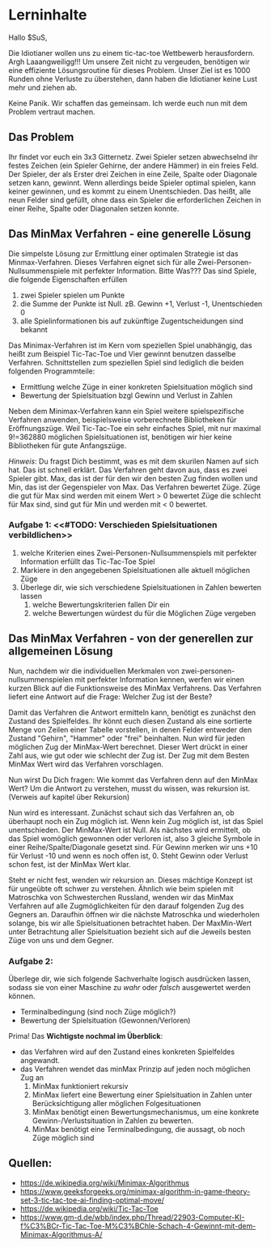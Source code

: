 # Lerninhalte

Hallo $SuS,

Die Idiotianer wollen uns zu einem tic-tac-toe Wettbewerb herausfordern. Argh Laaangweiligg!!! Um unsere Zeit nicht zu vergeuden, benötigen wir eine effiziente Lösungsroutine für dieses Problem. Unser Ziel ist es 1000 Runden ohne Verluste zu überstehen, dann haben die Idiotianer keine Lust mehr und ziehen ab.

Keine Panik. Wir schaffen das gemeinsam. Ich werde euch nun mit dem Problem vertraut machen.

## Das Problem

Ihr findet vor euch ein 3x3 Gitternetz. Zwei Spieler setzen abwechselnd ihr festes Zeichen (ein Spieler Gehirne, der andere Hämmer) in ein freies Feld. Der Spieler, der als Erster drei Zeichen in eine Zeile, Spalte oder Diagonale setzen kann, gewinnt. Wenn allerdings beide Spieler optimal spielen, kann keiner gewinnen, und es kommt zu einem Unentschieden. Das heißt, alle neun Felder sind gefüllt, ohne dass ein Spieler die erforderlichen Zeichen in einer Reihe, Spalte oder Diagonalen setzen konnte.

## Das MinMax Verfahren - eine generelle Lösung

Die simpelste Lösung zur Ermittlung einer optimalen Strategie ist das Minmax-Verfahren. Dieses Verfahren eignet sich für alle Zwei-Personen-Nullsummenspiele mit perfekter Information. Bitte Was??? Das sind Spiele, die folgende Eigenschaften erfüllen

1. zwei Spieler spielen um Punkte
2. die Summe der Punkte ist Null. zB. Gewinn +1, Verlust -1, Unentschieden 0
3. alle Spielinformationen bis auf zukünftige Zugentscheidungen sind bekannt

Das Minimax-Verfahren ist im Kern vom speziellen Spiel unabhängig, das heißt zum Beispiel Tic-Tac-Toe und Vier gewinnt benutzen dasselbe Verfahren. Schnittstellen zum speziellen Spiel sind lediglich die beiden folgenden Programmteile:

* Ermittlung welche Züge in einer konkreten Spielsituation möglich sind
* Bewertung der Spielsituation bzgl Gewinn und Verlust in Zahlen

Neben dem Minimax-Verfahren kann ein Spiel weitere spielspezifische Verfahren anwenden, beispielsweise vorberechnete Bibliotheken für Eröffnungszüge. Weil Tic-Tac-Toe ein sehr einfaches Spiel, mit nur maximal 9!=362880 möglichen Spielsituationen ist, benötigen wir hier keine Bibliotheken für gute Anfangszüge.

*Hinweis*: Du fragst Dich bestimmt, was es mit dem skurilen Namen auf sich hat. Das ist schnell erklärt. Das Verfahren geht davon aus, dass es zwei Spieler gibt. Max, das ist der für den wir den besten Zug finden wollen und Min, das ist der Gegenspieler von Max. Das Verfahren bewertet Züge. Züge die gut für Max sind werden mit einem Wert > 0 bewertet Züge die schlecht für Max sind, sind gut für Min und werden mit < 0 bewertet.

### Aufgabe 1: <<#TODO: Verschieden Spielsituationen verbildlichen>>

1. welche Kriterien eines Zwei-Personen-Nullsummenspiels mit perfekter Information erfüllt das Tic-Tac-Toe Spiel
2. Markiere in den angegebenen Spielsituationen alle aktuell möglichen Züge
3. Überlege dir, wie sich verschiedene Spielsituationen in Zahlen bewerten lassen
   1. welche Bewertungskriterien fallen Dir ein
   2. welche Bewertungen würdest du für die Möglichen Züge vergeben

## Das MinMax Verfahren - von der generellen zur allgemeinen Lösung

Nun, nachdem wir die individuellen Merkmalen von zwei-personen-nullsummenspielen mit perfekter Information kennen, werfen wir einen kurzen Blick auf die Funktionsweise des MinMax Verfahrens. Das Verfahren liefert eine Antwort auf die Frage: Welcher Zug ist der Beste?

Damit das Verfahren die Antwort ermitteln kann, benötigt es zunächst den Zustand des Spielfeldes. Ihr könnt euch diesen Zustand als eine sortierte Menge von Zeilen einer Tabelle vorstellen, in denen Felder entweder den Zustand "Gehirn", "Hammer" oder "frei" beinhalten. Nun wird für jeden möglichen Zug der MinMax-Wert berechnet. Dieser Wert drückt in einer Zahl aus, wie gut oder wie schlecht der Zug ist. Der Zug mit dem Besten MinMax Wert wird das Verfahren vorschlagen.

Nun wirst Du Dich fragen: Wie kommt das Verfahren denn auf den MinMax Wert? Um die Antwort zu verstehen, musst du wissen, was rekursion ist. (Verweis auf kapitel über Rekursion)

Nun wird es interessant. Zunächst schaut sich das Verfahren an, ob überhaupt noch ein Zug möglich ist. Wenn kein Zug möglich ist, ist das Spiel unentschieden. Der MinMax-Wert ist Null. Als nächstes wird ermittelt, ob das Spiel womöglich gewonnen oder verloren ist, also 3 gleiche Symbole in einer Reihe/Spalte/Diagonale gesetzt sind. Für Gewinn merken wir uns +10 für Verlust -10 und wenn es noch offen ist, 0. Steht Gewinn oder Verlust schon fest, ist der MinMax Wert klar.

Steht er nicht fest, wenden wir rekursion an. Dieses mächtige Konzept ist für ungeübte oft schwer zu verstehen. Ähnlich wie beim spielen mit Matroschka von Schwesterchen Russland, wenden wir das MinMax Verfahren auf alle Zugmöglichkeiten für den darauf folgenden Zug des Gegners an. Daraufhin öffnen wir die nächste Matroschka und wiederholen solange, bis wir alle Spielsituationen betrachtet haben. Der MaxMin-Wert unter Betrachtung aller Spielsituation bezieht sich auf die Jeweils besten Züge von uns und dem Gegner.

### Aufgabe 2:

Überlege dir, wie sich folgende Sachverhalte logisch ausdrücken lassen, sodass sie von einer Maschine zu *wahr* oder *falsch* ausgewertet werden können.

* Terminalbedingung (sind noch Züge möglich?)
* Bewertung der Spielsituation (Gewonnen/Verloren)

Prima! Das **Wichtigste nochmal im Überblick**:

* das Verfahren wird auf den Zustand eines konkreten Spielfeldes angewandt.
* das Verfahren wendet das minMax Prinzip auf jeden noch möglichen Zug an
  1. MinMax funktioniert rekursiv
  2. MinMax liefert eine Bewertung einer Spielsituation in Zahlen unter Berücksichtigung aller möglichen Folgesituationen
  3. MinMax benötigt einen Bewertungsmechanismus, um eine konkrete Gewinn-/Verlustsituation in Zahlen zu bewerten.
  4. MinMax benötigt eine Terminalbedingung, die aussagt, ob noch Züge möglich sind

## Quellen:

* https://de.wikipedia.org/wiki/Minimax-Algorithmus
* https://www.geeksforgeeks.org/minimax-algorithm-in-game-theory-set-3-tic-tac-toe-ai-finding-optimal-move/
* https://de.wikipedia.org/wiki/Tic-Tac-Toe
* https://www.gm-d.de/wbb/index.php/Thread/22903-Computer-KI-f%C3%BCr-Tic-Tac-Toe-M%C3%BChle-Schach-4-Gewinnt-mit-dem-Minimax-Algorithmus-A/